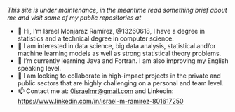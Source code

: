 _This site is under maintenance, in the meantime read something brief about me and visit some of my public repositories at_

- 👋 Hi, I’m Israel Monjaraz Ramírez, @13260618, I have a degree in statistics and a technical degree in computer science. 
- 👀 I am interested in data science, big data analysis, statistical and/or machine learning models as well as strong statistical theory problems.
- 🌱 I’m currently learning Java and Fortran. I am also improving my English speaking level.
- 💞️ I am looking to collaborate in high-impact projects in the private and public sectors that are highly challenging on a personal and team level. 
- 📫 Contact me at: 0israelmr@gmail.com and Linkedin: https://www.linkedin.com/in/israel-m-ramirez-801617250

<!---
13260618/13260618 is a ✨ special ✨ repository because its `README.md` (this file) appears on your GitHub profile.
You can click the Preview link to take a look at your changes.
--->
